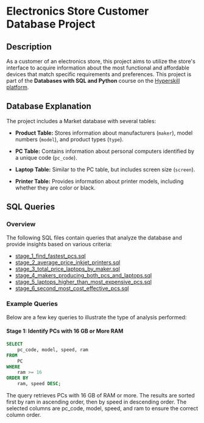 # Electronics Store Customer Database Project

## Description
As a customer of an electronics store, this project aims to utilize the store's interface to acquire information about the most functional and affordable devices that match specific requirements and preferences.
This project is part of the **Databases with SQL and Python** course on the [Hyperskill platform](https://hyperskill.org).

## Database Explanation
The project includes a Market database with several tables:

- **Product Table:** Stores information about manufacturers (`maker`), model numbers (`model`), and product types (`type`).
  
- **PC Table:** Contains information about personal computers identified by a unique code (`pc_code`).

- **Laptop Table:** Similar to the PC table, but includes screen size (`screen`).

- **Printer Table:** Provides information about printer models, including whether they are color or black.

## SQL Queries

### Overview
The following SQL files contain queries that analyze the database and provide insights based on various criteria:

- [stage_1_find_fastest_pcs.sql](./stage_1_find_fastest_pcs.sql)
- [stage_2_average_price_inkjet_printers.sql](./stage_2_average_price_inkjet_printers.sql)
- [stage_3_total_price_laptops_by_maker.sql](./stage_3_total_price_laptops_by_maker.sql)
- [stage_4_makers_producing_both_pcs_and_laptops.sql](./stage_4_makers_producing_both_pcs_and_laptops.sql)
- [stage_5_laptops_higher_than_most_expensive_pcs.sql](./stage_5_laptops_higher_than_most_expensive_pcs.sql)
- [stage_6_second_most_cost_effective_pcs.sql](./stage_6_second_most_cost_effective_pcs.sql)

### Example Queries
Below are a few key queries to illustrate the type of analysis performed:

#### Stage 1: Identify PCs with 16 GB or More RAM
```sql
SELECT 
    pc_code, model, speed, ram
FROM 
    PC
WHERE 
    ram >= 16
ORDER BY 
    ram, speed DESC;
```
The query retrieves PCs with 16 GB of RAM or more.
The results are sorted first by ram in ascending order, then by speed in descending order.
The selected columns are pc_code, model, speed, and ram to ensure the correct column order.
